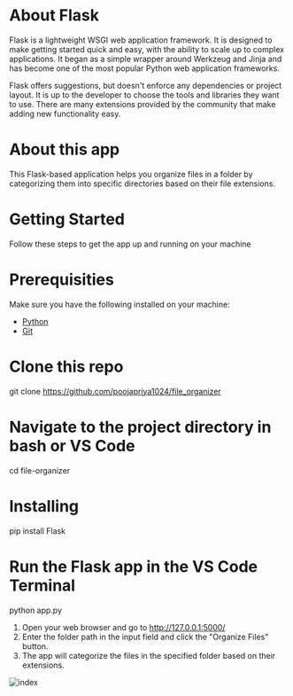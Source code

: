 # About Flask
Flask is a lightweight WSGI web application framework. It is designed to make getting started quick and easy, with the ability to scale up to complex applications. It began as a simple wrapper around Werkzeug and Jinja and has become one of the most popular Python web application frameworks.

Flask offers suggestions, but doesn't enforce any dependencies or project layout. It is up to the developer to choose the tools and libraries they want to use. There are many extensions provided by the community that make adding new functionality easy.

# About this app
This Flask-based application helps you organize files in a folder by categorizing them into specific directories based on their file extensions.

# Getting Started
Follow these steps to get the app up and running on your machine
# Prerequisities
Make sure you have the following installed on your machine:

- [Python](https://www.python.org/downloads/)
- [Git](https://git-scm.com/)

# Clone this repo
git clone https://github.com/poojapriya1024/file_organizer

# Navigate to the project directory in bash or VS Code
cd file-organizer 

# Installing
pip install Flask

# Run the Flask app in the VS Code Terminal
python app.py

1. Open your web browser and go to http://127.0.0.1:5000/
2. Enter the folder path in the input field and click the "Organize Files" button.
3. The app will categorize the files in the specified folder based on their extensions.


![index](Screenshot(296).png)





